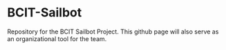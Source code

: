 # BCIT-Sailbot
Repository for the BCIT Sailbot Project. This github page will also serve as an organizational tool for the team.
